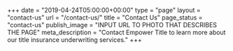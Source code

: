 +++
date = "2019-04-24T05:00:00+00:00"
type = "page"
layout = "contact-us"
url = "/contact-us/"
title = "Contact Us"
page_status = "contact-us"
publish_image = "INPUT URL TO PHOTO THAT DESCRIBES THE PAGE"
meta_description = "Contact Empower Title to learn more about our title insurance underwriting services."
+++